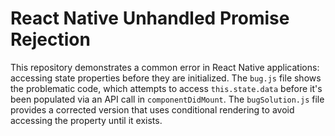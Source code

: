 # React Native Unhandled Promise Rejection

This repository demonstrates a common error in React Native applications: accessing state properties before they are initialized.  The `bug.js` file shows the problematic code, which attempts to access `this.state.data` before it's been populated via an API call in `componentDidMount`.  The `bugSolution.js` file provides a corrected version that uses conditional rendering to avoid accessing the property until it exists.